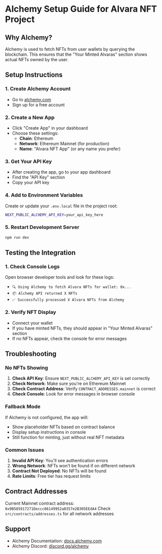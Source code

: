 # Alchemy Setup Guide for Alvara NFT Project

## Why Alchemy?
Alchemy is used to fetch NFTs from user wallets by querying the blockchain. This ensures that the "Your Minted Alvaras" section shows actual NFTs owned by the user.

## Setup Instructions

### 1. Create Alchemy Account
- Go to [alchemy.com](https://alchemy.com)
- Sign up for a free account

### 2. Create a New App
- Click "Create App" in your dashboard
- Choose these settings:
  - **Chain**: Ethereum
  - **Network**: Ethereum Mainnet (for production)
  - **Name**: "Alvara NFT App" (or any name you prefer)

### 3. Get Your API Key
- After creating the app, go to your app dashboard
- Find the "API Key" section
- Copy your API key

### 4. Add to Environment Variables
Create or update your `.env.local` file in the project root:

```bash
NEXT_PUBLIC_ALCHEMY_API_KEY=your_api_key_here
```

### 5. Restart Development Server
```bash
npm run dev
```

## Testing the Integration

### 1. Check Console Logs
Open browser developer tools and look for these logs:
- `🔍 Using Alchemy to fetch Alvara NFTs for wallet: 0x...`
- `📦 Alchemy API returned X NFTs`
- `✅ Successfully processed X Alvara NFTs from Alchemy`

### 2. Verify NFT Display
- Connect your wallet
- If you have minted NFTs, they should appear in "Your Minted Alvaras" section
- If no NFTs appear, check the console for error messages

## Troubleshooting

### No NFTs Showing
1. **Check API Key**: Ensure `NEXT_PUBLIC_ALCHEMY_API_KEY` is set correctly
2. **Check Network**: Make sure you're on Ethereum Mainnet
3. **Check Contract Address**: Verify `CONTRACT_ADDRESSES.mainnet` is correct
4. **Check Console**: Look for error messages in browser console

### Fallback Mode
If Alchemy is not configured, the app will:
- Show placeholder NFTs based on contract balance
- Display setup instructions in console
- Still function for minting, just without real NFT metadata

### Common Issues
1. **Invalid API Key**: You'll see authentication errors
2. **Wrong Network**: NFTs won't be found if on different network
3. **Contract Not Deployed**: No NFTs will be found
4. **Rate Limits**: Free tier has request limits

## Contract Addresses
Current Mainnet contract address: `0x9B585917271Deccc86149952a0357e2B305EEdA4`
Check `src/contracts/addresses.ts` for all network addresses

## Support
- Alchemy Documentation: [docs.alchemy.com](https://docs.alchemy.com)
- Alchemy Discord: [discord.gg/alchemy](https://discord.gg/alchemy)